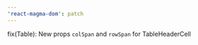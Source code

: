 ```yaml
---
'react-magma-dom': patch
---
```


fix(Table): New props `colSpan` and `rowSpan` for TableHeaderCell
